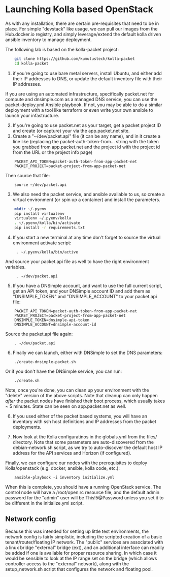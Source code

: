 # Launching Kolla based OpenStack

As with any installation, there are certain pre-requisites that need to be in place.  For simple "devstack" like usage, we can pull our images from the Hub.docker.io registry, and simply leverage/extend the default kolla driven ansible inventory to manage deployment.

The following lab is based on the kolla-packet project:

``` bash
    git clone https://github.com/kumulustech/kolla-packet
    cd kolla-packet
```

1) if you're going to use bare metal servers, install Ubuntu, and either add their IP addresses to DNS, or update the default inventory file with their IP addresses.

If you are using an automated infrastructure, specifically packet.net for compute and dnsimple.com as a managed DNS service, you can use the packet-deploy.yml Ansible playbook. If not, you may be able to do a similar deployment with a tool like terraform or even write your own ansible to launch your infastructure.

2) If you're going to use packet.net as your target, get a packet project ID and create (or capture) your via the app.packet.net site.
3) Create a "~/dev/packet.api" file (it can be any name), and in it create a line like (replacing the packet-auth-token-from... string with the token you grabbed from app.packet.net and the project id with the project id from the URL or the project info page)

```
    PACKET_API_TOKEN=packet-auth-token-from-app-packet-net
    PACKET_PROJECT=packet-project-from-app-packet-net
```
Then source that file:
```
    source ~/dev/packet.api
```
3) We also need the packet service, and ansible available to us, so create a virtual environment (or spin up a container) and install the parameters.
``` bash
    mkdir ~/.pyenv
    pip install virtualenv
    virtualenv ~/.pyenv/kolla
    . ~/.pyenv/kolla/bin/activate
    pip install -r requirements.txt
```
4) If you start a new terminal at any time don't forget to source the virtual environment activate script:
```
     . ~/.pyenv/kolla/bin/active
```
And source your packet.api file as well to have the right environment variables.
```
     . ~/dev/packet.api
```
5) If you have a DNSimple account, and want to use the full current script, get an API token, and your DNSimple account ID and add them as "DNSIMPLE_TOKEN" and "DNSIMPLE_ACCOUNT" to your packet.api file:
```
    PACKET_API_TOKEN=packet-auth-token-from-app-packet-net
    PACKET_PROJECT=packet-project-from-app-packet-net
    DNSIMPLE_TOKEN=dnsimple-api-token
    DNSIMPLE_ACCOUNT=dnsimple-account-id
```
Source the packet.api file again:
```
    . ~/dev/packet.api
```
6) Finally we can launch, either with DNSimple to set the DNS parameters:
```
    ./create-dnsimple-packet.sh
```
Or if you don't have the DNSimple service, you can run:
```
    ./create.sh
```
Note, once you're done, you can clean up your environment with the "delete" version of the above scripts. Note that cleanup can only happen _after_ the packet nodes have finished their boot process, which usually takes ~ 5 minutes.  State can be seen on app.packet.net as well.

6) If you used either of the packet based systems, you will have an inventory with ssh host definitions and IP addresses from the packet deployments.

7) Now look at the Kolla configuratinos in the globals.yml from the files/ directory.  Note that some parameters are auto-discovered from the debian-network.sh script, as we try to auto-discover the default host IP address for the API services and Horizon (if configured).

Finally, we can configure our nodes with the prerequisites to deploy Kolla/openstack (e.g. docker, ansible, kolla code, etc.):
```
    ansible-playbook -i inventory initialize.yml
```
When this is complete, you should have a running OpenStack service.  The control node will have a /root/open.rc resource file, and the default admin password for the "admin" user will be This!5@Password unless you set it to be different in the initialize.yml script.

## Network config
Because this was intended for setting up little test environments, the network config is fairly simplistic, including the scripted creation of a basic tenant/router/floating IP network.  The "public" services are associated with a linux bridge "external" bridge (ext), and an additional interface can readily be added if one is available for proper resource sharing.  In which case it would be sensible to look at the IP range set on the bridge (which allows controller access to the "external" network), along with the setup_network.sh script that configures the network and floating pool.
